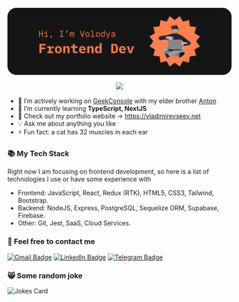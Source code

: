 ![Greeting](header1-01.png)

<p align="center">
  <a href="https://github.com/DenverCoder1/readme-typing-svg"><img src="https://readme-typing-svg.herokuapp.com?font=Fira+Code&duration=4000&pause=1000&color=FF7F50&center=true&lines=I'm+always+learning+new+things;And+looking+for+new+opportunities;Welcome+aboard+and+have+fun!"></a>
</p>

- 🚀 I’m actively working on [GeekConsole](https://geekconsole.app/) with my elder brother [Anton](https://github.com/slayoffer/)
- 🌱 I’m currently learning **TypeScript, NextJS**
- 💯 Check out my portfolio website -> https://vladimirevseev.net
- 💡 Ask me about anything you like
- ⚡ Fun fact: a cat has 32 muscles in each ear

### 📚 My Tech Stack

Right now I am focusing on frontend development, so here is a list of technologies I use or have some experience with

- Frontend: JavaScript, React, Redux (RTK), HTML5, CSS3, Tailwind, Bootstrap.
- Backend: NodeJS, Express, PostgreSQL, Sequelize ORM, Supabase, Firebase.
- Other: Git, Jest, SaaS, Cloud Services.

### 💬 Feel free to contact me

[![Gmail Badge](https://img.shields.io/badge/Gmail-D14836?style=for-the-badge&logo=gmail&logoColor=white)](mailto:vladimir.yevseev@gmail.com)
[![LinkedIn Badge](https://img.shields.io/badge/LinkedIn-0077B5?style=for-the-badge&logo=linkedin&logoColor=white)](https://www.linkedin.com/in/vvolodya-evseev/)
[![Telegram Badge](https://img.shields.io/badge/Telegram-2CA5E0?style=for-the-badge&logo=telegram&logoColor=white)](https://t.me/vVladimirEvseev)


### 😸 Some random joke

![Jokes Card](https://readme-jokes.vercel.app/api?theme=watermelon)




